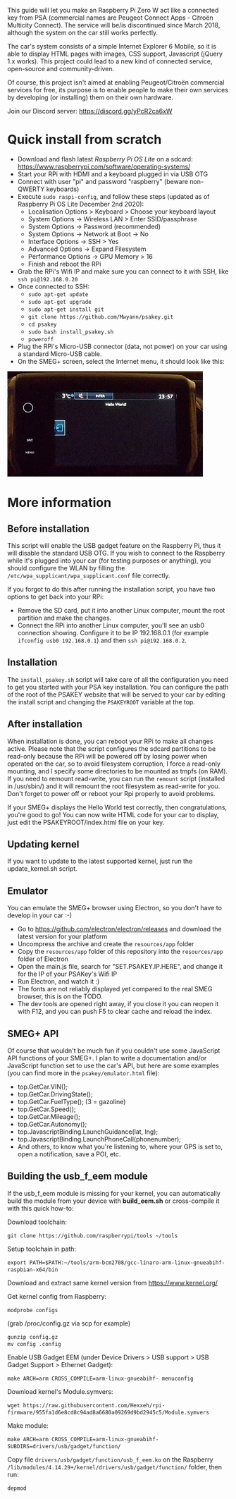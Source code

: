 This guide will let you make an Raspberry Pi Zero W act like a connected key from PSA
(commercial names are Peugeot Connect Apps - Citroën Multicity Connect). The service will be/is discontinued
since March 2018, although the system on the car still works perfectly.

The car's system consists of a simple Internet Explorer 6 Mobile, so it is able to display HTML pages with
images, CSS support, Javascript (jQuery 1.x works). This project could lead to a new kind of connected
service, open-source and community-driven.

Of course, this project isn't aimed at enabling Peugeot/Citroën commercial services for free,
its purpose is to enable people to make their own services by developing (or installing) them on their own hardware.

Join our Discord server: https://discord.gg/yPcR2ca6xW

Quick install from scratch
==========================

- Download and flash latest _Raspberry Pi OS Lite_ on a sdcard: https://www.raspberrypi.com/software/operating-systems/
- Start your RPi with HDMI and a keyboard plugged in via USB OTG
- Connect with user "pi" and password "raspberry" (beware non-QWERTY keyboards)
- Execute `sudo raspi-config`, and follow these steps (updated as of Raspberry Pi OS Lite December 2nd 2020):
  - Localisation Options > Keyboard > Choose your keyboard layout
  - System Options -> Wireless LAN > Enter SSID/passphrase
  - System Options -> Password (recommended)
  - System Options -> Network at Boot -> No
  - Interface Options -> SSH > Yes
  - Advanced Options -> Expand Filesystem
  - Performance Options -> GPU Memory > 16
  - Finish and reboot the RPi
- Grab the RPi's Wifi IP and make sure you can connect to it with SSH, like `ssh pi@192.168.0.20`
- Once connected to SSH:
  - `sudo apt-get update`
  - `sudo apt-get upgrade`
  - `sudo apt-get install git`
  - `git clone https://github.com/Mwyann/psakey.git`
  - `cd psakey`
  - `sudo bash install_psakey.sh`
  - `poweroff`
- Plug the RPi's Micro-USB connector (data, not power) on your car using a standard Micro-USB cable.
- On the SMEG+ screen, select the Internet menu, it should look like this:

![SMEG+ Screen](/helloworld.jpg)


More information
================

Before installation
-------------------

This script will enable the USB gadget feature on the Raspberry Pi, thus it will disable the standard USB OTG.
If you wish to connect to the Raspberry while it's plugged into your car (for testing purposes or anything), you should
configure the WLAN by filling the `/etc/wpa_supplicant/wpa_supplicant.conf` file correctly.

If you forgot to do this after running the installation script, you have two options to get back into your RPi:
- Remove the SD card, put it into another Linux computer, mount the root partition and make the changes.
- Connect the RPi into another Linux computer, you'll see an usb0 connection showing. Configure it to be IP 192.168.0.1
  (for example `ifconfig usb0 192.168.0.1`) and then `ssh pi@192.168.0.2`.

Installation
------------

The `install_psakey.sh` script will take care of all the configuration you need to get you started with your PSA key installation.
You can configure the path of the root of the PSAKEY website that will be served to your car by editing the install script
and changing the `PSAKEYROOT` variable at the top.

After installation
------------------

When installation is done, you can reboot your RPi to make all changes active. Please note that the script configures the
sdcard partitions to be read-only because the RPi will be powered off by losing power when operated on the car, so to avoid filesystem
corruption, I force a read-only mounting, and I specify some directories to be mounted as tmpfs (on RAM).
If you need to remount read-write, you can run the `remount` script (installed in /usr/sbin/) and it will remount the
root filesystem as read-write for you. Don't forget to power off or reboot your Rpi properly to avoid problems.

If your SMEG+ displays the Hello World test correctly, then congratulations, you're good to go!
You can now write HTML code for your car to display, just edit the PSAKEYROOT/index.html file on your key.

Updating kernel
---------------

If you want to update to the latest supported kernel, just run the update_kernel.sh script.

Emulator
--------

You can emulate the SMEG+ browser using Electron, so you don't have to develop in your car :-)

- Go to https://github.com/electron/electron/releases and download the latest version for your platform
- Uncompress the archive and create the `resources/app` folder
- Copy the `resources/app` folder of this repository into the `resources/app` folder of Electron
- Open the main.js file, search for "SET.PSAKEY.IP.HERE", and change it for the IP of your PSAKey's Wifi IP
- Run Electron, and watch it :)
- The fonts are not reliably displayed yet compared to the real SMEG browser, this is on the TODO.
- The dev tools are opened right away, if you close it you can reopen it with F12, and you can push F5 to clear cache and reload the index.

SMEG+ API
---------

Of course that wouldn't be much fun if you couldn't use some JavaScript API functions of your SMEG+.
I plan to write a documentation and/or JavaScript function set to use the car's API, but here are some examples (you can find more in the `psakey/emulator.html` file):

- top.GetCar.VIN();
- top.GetCar.DrivingState();
- top.GetCar.FuelType(); (3 = gazoline)
- top.GetCar.Speed();
- top.GetCar.Mileage();
- top.GetCar.Autonomy();
- top.JavascriptBinding.LaunchGuidance(lat, lng);
- top.JavascriptBinding.LaunchPhoneCall(phonenumber);
- And others, to know what you're listening to, where your GPS is set to, open a notification, save a POI, etc.

Building the usb_f_eem module
-----------------------------

If the usb_f_eem module is missing for your kernel, you can automatically build the module from your device with **build_eem.sh**
or cross-compile it with this quick how-to:

Download toolchain:
```
git clone https://github.com/raspberrypi/tools ~/tools
```

Setup toolchain in path:
```
export PATH=$PATH:~/tools/arm-bcm2708/gcc-linaro-arm-linux-gnueabihf-raspbian-x64/bin
```

Download and extract same kernel version from https://www.kernel.org/

Get kernel config from Raspberry:
```
modprobe configs
```
(grab /proc/config.gz via scp for example)
```
gunzip config.gz
mv config .config
```

Enable USB Gadget EEM (under Device Drivers > USB support > USB Gadget Support > Ethernet Gadget):
```
make ARCH=arm CROSS_COMPILE=arm-linux-gnueabihf- menuconfig
```

Download kernel's Module.symvers:
```
wget https://raw.githubusercontent.com/Hexxeh/rpi-firmware/955fa1d6e8cd8c94ad8a6680a09269d9bd2945c5/Module.symvers
```

Make module:
```
make ARCH=arm CROSS_COMPILE=arm-linux-gnueabihf- SUBDIRS=drivers/usb/gadget/function/
```

Copy file `drivers/usb/gadget/function/usb_f_eem.ko` on the Raspberry `/lib/modules/4.14.29+/kernel/drivers/usb/gadget/function/` folder, then run:
```
depmod
```

